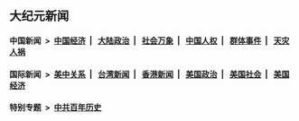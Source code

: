 ## 大纪元新闻

#### 中国新闻 &nbsp;>&nbsp; [中国经济](indexes/ncid283/README.md?01152045) &nbsp;| &nbsp; [大陆政治](indexes/ncid277/README.md?01152045) &nbsp;| &nbsp; [社会万象](indexes/ncid282/README.md?01152045) &nbsp;| &nbsp; [中国人权](indexes/ncid278/README.md?01152045) &nbsp;| &nbsp; [群体事件](indexes/ncid279/README.md?01152045) &nbsp;| &nbsp; [天灾人祸](indexes/ncid280/README.md?01152045)

#### 国际新闻 &nbsp;>&nbsp; [美中关系](indexes/nf1412576/README.md?01152045) &nbsp;| &nbsp; [台湾新闻](indexes/ncid1349361/README.md?01152045) &nbsp;| &nbsp; [香港新闻](indexes/ncid1349362/README.md?01152045) &nbsp;| &nbsp; [美国政治](indexes/ncid1078159/README.md?01152045) &nbsp;| &nbsp; [美国社会](indexes/ncid1078160/README.md?01152045) &nbsp;| &nbsp; [美国经济](indexes/ncid1078158/README.md?01152045)

#### 特别专题 &nbsp;>&nbsp; [中共百年历史](https://github.com/epoch-news/epoch-special/blob/master/README.md?01152045)  
